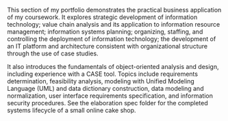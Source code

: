 This section of my portfolio demonstrates the practical business application of my coursework.
It explores strategic development of information technology; value chain analysis and its application to information resource management;
information systems planning; organizing, staffing, and controlling the deployment of information technology; 
the development of an IT platform and architecture consistent with organizational structure through the use of case studies.

It also introduces the fundamentals of object-oriented analysis and design, including experience with a CASE tool. 
Topics include requirements determination, feasibility analysis, modeling with Unified Modeling Language (UML) and data dictionary 
construction, data modeling and normalization, user interface requirements specification, and information security procedures. See the elaboration spec folder for the completed systems lifecycle of a small online cake shop.


